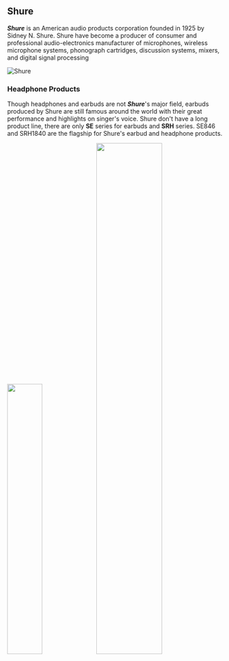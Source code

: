 ## Shure

**_Shure_** is an American audio products corporation founded in 1925 by Sidney N. Shure. Shure have become a producer of consumer and professional audio-electronics manufacturer of microphones, wireless microphone systems, phonograph cartridges, discussion systems, mixers, and digital signal processing

   
![Shure](https://encrypted-tbn0.gstatic.com/images?q=tbn:ANd9GcSd_ZUrJy8PUrolkrXhlu8HcaLd7SagcO9dIBkUdiLhp0gU5uk3)

### Headphone Products

Though headphones and earbuds are not **_Shure_**'s major field, earbuds produced by Shure are still famous around the world with their great performance and highlights on singer's voice. Shure don't have a long product line, there are only **SE** series for earbuds and **SRH** series. SE846 and SRH1840 are the flagship for Shure's earbud and headphone products.

<img src="http://www.proaudiosystems.co.uk/media/catalog/product/cache/1/image/1600x/9df78eab33525d08d6e5fb8d27136e95/s/h/shure-se846-cl-sound-isolating-headphones-with-quad-hidef-microdrivers-5ce.jpg" width="40%" height="40%"> <img src="https://images-na.ssl-images-amazon.com/images/I/71R16D0qENL._SX425_.jpg" height="55%"> 

